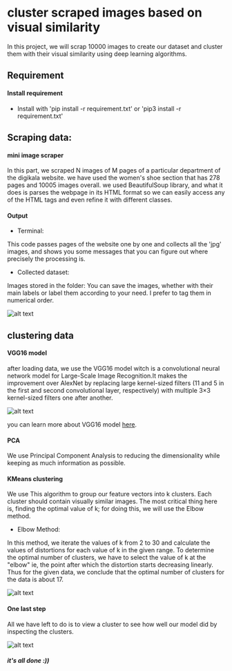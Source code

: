 # cluster scraped images based on visual similarity 

In this project, we will scrap 10000 images to create our dataset and cluster them with their visual similarity using deep learning algorithms.

## Requirement
#### Install requirement

* Install with 'pip install -r requirement.txt' or 'pip3 install -r requirement.txt'


## Scraping data:

#### mini image scraper

In this part, we scraped N images of M pages of a particular department of the digikala website. we have used the women's shoe section that has 278 pages and 10005 images overall. we used BeautifulSoup library, and what it does is parses the webpage in its HTML format so we can easily access any of the HTML tags and even refine it with different classes.

#### Output

* Terminal:

This code passes pages of the website one by one and collects all the 'jpg' images, and shows you some messages that you can figure out where precisely the processing is.

* Collected dataset:

Images stored in the folder:
You can save the images, whether with their main labels or label them according to your need. I prefer to tag them in numerical order.

![alt text](https://github.com/Mahsa-Pouramini/Creating-Dataset-Out-of-Web-Scraped-Images/blob/main/screen%20shots/all.jpg) 

## clustering data

#### VGG16 model

after loading data, we use the VGG16 model witch is a convolutional neural network model for Large-Scale Image Recognition.It makes the improvement over AlexNet by replacing large kernel-sized filters (11 and 5 in the first and second convolutional layer, respectively) with multiple 3×3 kernel-sized filters one after another.

![alt text](https://github.com/Mahsa-Pouramini/Creating-Dataset-Out-of-Web-Scraped-Images/blob/main/screen%20shots/vgg.PNG)

you can learn more about VGG16 model [here](https://neurohive.io/en/popular-networks/vgg16/).

#### PCA

We use Principal Component Analysis to reducing the dimensionality while keeping as much information as possible.

#### KMeans clustering

We use This algorithm to group our feature vectors into k clusters. Each cluster should contain visually similar images.
The most critical thing here is, finding the optimal value of k; for doing this, we will use the Elbow method.

* Elbow Method:

In this method, we iterate the values of k from 2 to 30 and calculate the values of distortions for each value of k in the given range. To determine the optimal number of clusters, we have to select the value of k at the "elbow" ie, the point after which the distortion starts decreasing linearly. Thus for the given data, we conclude that the optimal number of clusters for the data is about 17.
 
![alt text](https://github.com/Mahsa-Pouramini/Creating-Dataset-Out-of-Web-Scraped-Images/blob/main/screen%20shots/elbow.PNG)

#### One last step

All we have left to do is to view a cluster to see how well our model did by inspecting the clusters.

![alt text](https://github.com/Mahsa-Pouramini/Creating-Dataset-Out-of-Web-Scraped-Images/blob/main/screen%20shots/clusterd.jpg)

##### it's all done :))



